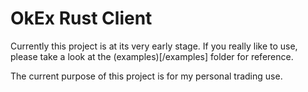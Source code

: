 OkEx Rust Client
=============

Currently this project is at its very early stage. If you really like to use, please take a look at the (examples)[/examples] folder for reference.

The current purpose of this project is for my personal trading use. 